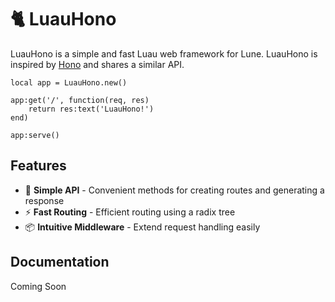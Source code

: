 # 🐈 LuauHono

LuauHono is a simple and fast Luau web framework for Lune. LuauHono is inspired by [Hono](https://github.com/honojs/hono) and shares a similar API.

```luau
local app = LuauHono.new()

app:get('/', function(req, res)
	return res:text('LuauHono!')
end)

app:serve()
```

## Features

- 🧩 **Simple API** - Convenient methods for creating routes and generating a response
- ⚡️ **Fast Routing** - Efficient routing using a radix tree
- 📦 **Intuitive Middleware** - Extend request handling easily

## Documentation

Coming Soon
